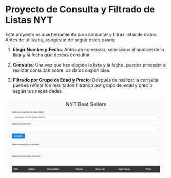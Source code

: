 # Proyecto de Consulta y Filtrado de Listas NYT

Este proyecto es una herramienta para consultar y filtrar listas de datos. Antes de utilizarla, asegúrate de seguir estos pasos:

1. **Elegir Nombre y Fecha**: Antes de comenzar, selecciona el nombre de la lista y la fecha que deseas consultar.

2. **Consulta**: Una vez que has elegido la lista y la fecha, puedes proceder a realizar consultas sobre los datos disponibles.

3. **Filtrado por Grupo de Edad y Precio**: Después de realizar la consulta, puedes refinar los resultados filtrando por grupo de edad y precio según tus necesidades.


![home](./readme/home.png)
